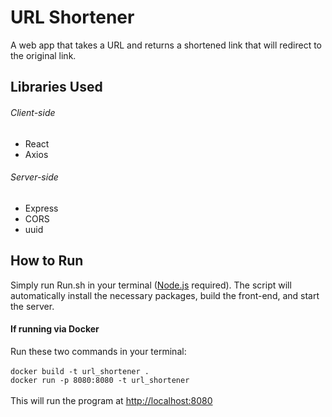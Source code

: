 # URL Shortener

A web app that takes a URL and returns a shortened link that will redirect to the original link.

## Libraries Used

###### Client-side

- React
- Axios

###### Server-side

- Express
- CORS
- uuid

## How to Run

Simply run Run.sh in your terminal \([Node.js](https://nodejs.org/en) required\). The script will automatically install the necessary packages, build the front-end, and start the server.

#### If running via Docker

Run these two commands in your terminal:<br><br>
`docker build -t url_shortener .`<br>
`docker run -p 8080:8080 -t url_shortener`<br><br>
This will run the program at [http://localhost:8080](http://localhost:8080)
